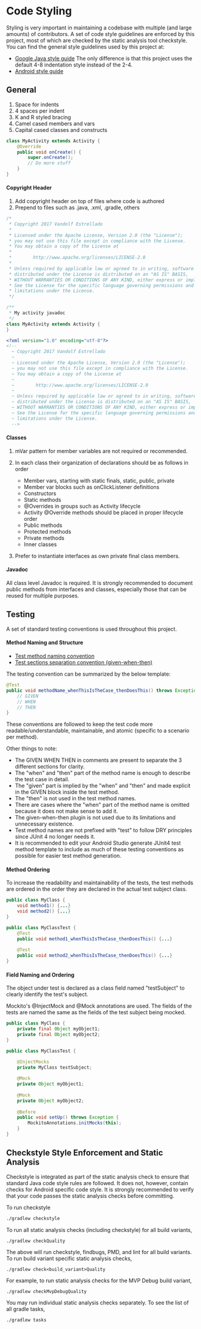# Code Styling

Styling is very important in maintaining a codebase with multiple (and large amounts) of contributors.
A set of code style guidelines are enforced by this project, most of which are checked by
the static analysis tool checkstyle. You can find the general style guidelines used by this project at:
 
- [Google Java style guide](https://google.github.io/styleguide/javaguide.html)
  The only difference is that this project uses the default 4-8 indentation style instead of the 2-4.
- [Android style guide](http://source.android.com/source/code-style.html)


## General

1. Space for indents
2. 4 spaces per indent
3. K and R styled bracing
4. Camel cased members and vars
5. Capital cased classes and constructs

```java
class MyActivity extends Activity {
    @Override
    public void onCreate() {
        super.onCreate();
        // Do more stuff
    }
}
```

#### Copyright Header

1. Add copyright header on top of files where code is authored
2. Prepend to files such as .java, .xml, .gradle, others

```java
/*
 * Copyright 2017 Vandolf Estrellado
 *
 * Licensed under the Apache License, Version 2.0 (the "License");
 * you may not use this file except in compliance with the License.
 * You may obtain a copy of the License at
 *
 *        http://www.apache.org/licenses/LICENSE-2.0
 *
 * Unless required by applicable law or agreed to in writing, software
 * distributed under the License is distributed on an "AS IS" BASIS,
 * WITHOUT WARRANTIES OR CONDITIONS OF ANY KIND, either express or implied.
 * See the License for the specific language governing permissions and
 * limitations under the License.
 */

/**
 * My activity javadoc
 */
class MyActivity extends Activity {
}
```

```xml
<?xml version="1.0" encoding="utf-8"?>
<!--
  ~ Copyright 2017 Vandolf Estrellado
  ~
  ~ Licensed under the Apache License, Version 2.0 (the "License");
  ~ you may not use this file except in compliance with the License.
  ~ You may obtain a copy of the License at
  ~
  ~        http://www.apache.org/licenses/LICENSE-2.0
  ~
  ~ Unless required by applicable law or agreed to in writing, software
  ~ distributed under the License is distributed on an "AS IS" BASIS,
  ~ WITHOUT WARRANTIES OR CONDITIONS OF ANY KIND, either express or implied.
  ~ See the License for the specific language governing permissions and
  ~ limitations under the License.
  -->
```

#### Classes

1. mVar pattern for member variables are not required or recommended.
2. In each class their organization of declarations should be as follows in order

    - Member vars, starting with static finals, static, public, private
    - Member var blocks such as onClickListener definitions
    - Constructors
    - Static methods
    - @Overrides in groups such as Activity lifecycle
    - Activity @Override methods should be placed in proper lifecycle order
    - Public methods
    - Protected methods
    - Private methods
    - Inner classes
    
3. Prefer to instantiate interfaces as own private final class members.

#### Javadoc

All class level Javadoc is required. It is strongly recommended to document public methods from
interfaces and classes, especially those that can be reused for multiple purposes.


## Testing

A set of standard testing conventions is used throughout this project.

#### Method Naming and Structure

* [Test method naming convention](http://osherove.com/blog/2005/4/3/naming-standards-for-unit-tests.html)
* [Test sections separation convention (given-when-then)](http://www.javacodegeeks.com/2015/01/given-when-then-in-java.html)

The testing convention can be summarized by the below template:

```java
@Test
public void methodName_whenThisIsTheCase_thenDoesThis() throws Exception {
    // GIVEN
    // WHEN
    // THEN
}
```

These conventions are followed to keep the test code more readable/understandable, maintainable, and 
atomic (specific to a scenario per method).

Other things to note:

- The GIVEN WHEN THEN in comments are present to separate the 3 different sections for clarity.
- The "when" and "then" part of the method name is enough to describe the test case in detail. 
- The "given" part is implied by the "when" and "then" and made explicit in the GIVEN block inside the test method.
- The "then" is not used in the test method names.
- There are cases where the "when" part of the method name is omitted because it does not make sense to add it. 
- The given-when-then plugin is not used due to its limitations and unnecessary existence.
- Test method names are not prefixed with "test" to follow DRY principles since JUnit 4 no longer needs it.
- It is recommended to edit your Android Studio generate JUnit4 test method template to include as 
  much of these testing conventions as possible for easier test method generation.

#### Method Ordering

To increase the readability and maintainability of the tests, the test methods are ordered 
in the order they are declared in the actual test subject class.

```java
public class MyClass {
    void method1() {...}
    void method2() {...}
}

public class MyClassTest {
    @Test
    public void method1_whenThisIsTheCase_thenDoesThis() {...}
    
    @Test
    public void method2_whenThisIsTheCase_thenDoesThis() {...}
}
```

#### Field Naming and Ordering

The object under test is declared as a class field named "testSubject" to clearly identify the test's subject.

Mockito's @InjectMock and @Mock annotations are used. The fields of the tests are named the same
as the fields of the test subject being mocked.

```java
public class MyClass {
    private final Object myObject1;
    private final Object myObject2;
}

public class MyClassTest {

    @InjectMocks
    private MyClass testSubject;
    
    @Mock
    private Object myObject1;
    
    @Mock
    private Object myObject2;
    
    @Before
    public void setUp() throws Exception {
        MockitoAnnotations.initMocks(this);
    }
}
```


## Checkstyle Style Enforcement and Static Analysis

Checkstyle is integrated as part of the static analysis check to ensure that standard Java code 
style rules are followed. It does not, however, contain checks for Android specific code style. 
It is strongly recommended to verify that your code passes the static analysis checks before committing.

To run checkstyle 

```bash
./gradlew checkstyle
``` 

To run all static analysis checks (including checkstyle) for all build variants,

```
./gradlew checkQuality
```

The above will run checkstyle, findbugs, PMD, and lint for all build variants. 
To run build variant specific static analysis checks,

```
./gradlew check<build_variant>Quality
```

For example, to run static analysis checks for the MVP Debug build variant,

```
./gradlew checkMvpDebugQuality
```

You may run individual static analysis checks separately. 
To see the list of all gradle tasks,

```
./gradlew tasks
```